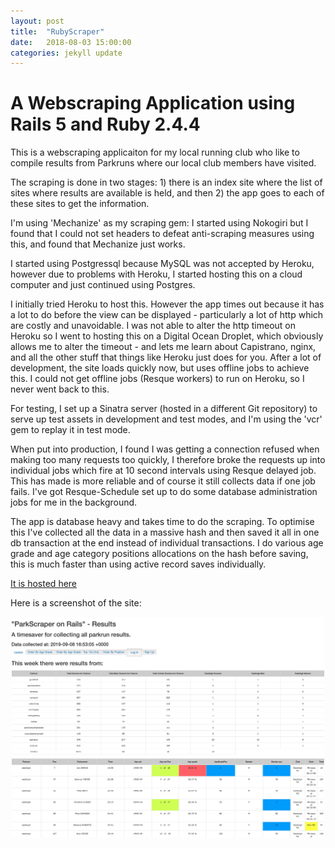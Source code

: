 ```yaml
---
layout: post
title:  "RubyScraper"
date:   2018-08-03 15:00:00
categories: jekyll update
---
```


# A Webscraping Application using Rails 5 and Ruby 2.4.4

This is a webscraping applicaiton for my local running club who like to compile results from Parkruns where our local club members have visited.

The scraping is done in two stages: 1) there is an index site where the list of sites where results are available is held, and then 2) the app goes to each of these sites to get the information.

I'm using 'Mechanize' as my scraping gem: I started using Nokogiri but I found that I could not set headers to defeat anti-scraping measures using this, and found that Mechanize just works.

I started using Postgressql because MySQL was not accepted by Heroku, however due to problems with Heroku, I started hosting this on a cloud computer and just continued using Postgres.

I initially tried Heroku to host this. However the app times out because it has a lot to do before the view can be displayed - particularly a lot of http which are costly and unavoidable. I was not able to alter the http timeout on Heroku so I went to hosting this on a Digital Ocean Droplet, which obviously allows me to alter the timeout - and lets me learn about Capistrano, nginx, and all the other stuff that things like Heroku just does for you.  After a lot of development, the site loads quickly now, but uses offline jobs to achieve this.  I could not get offline jobs (Resque workers) to run on Heroku, so I never went back to this.

For testing, I set up a Sinatra server (hosted in a different Git repository) to serve up test assets in development and test modes, and I'm using the 'vcr' gem to replay it in test mode.

When put into production, I found I was getting a connection refused when making too many requests too quickly, I therefore broke the requests up into individual jobs which fire at 10 second intervals using Resque delayed job. This has made is more reliable and of course it still collects data if one job fails. I've got Resque-Schedule set up to do some database administration jobs for me in the background.

The app is database heavy and takes time to do the scraping. To optimise this I've collected all the data in a massive hash and then saved it all in one db transaction at the end instead of individual transactions. I do various age grade and age category positions allocations on the hash before saving, this is much faster than using active record saves individually.

[It is hosted here](https://parkcollectoronrails.co.uk/)

Here is a screenshot of the site:

<div style="text-align: center">
  <img src='/assets/ParkCollectorOnRailsScreenshot.png' width='500px'>
</div>
